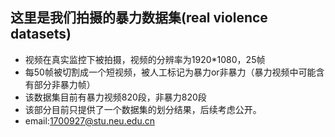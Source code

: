 ## 这里是我们拍摄的暴力数据集(real violence datasets)
+ 视频在真实监控下被拍摄，视频的分辨率为1920*1080，25帧
+ 每50帧被切割成一个短视频，被人工标记为暴力or非暴力（暴力视频中可能含有部分非暴力帧）
+ 该数据集目前有暴力视频820段，非暴力820段
+ 该部分目前只提供了一个数据集的划分结果，后续考虑公开。
+ email:1700927@stu.neu.edu.cn


